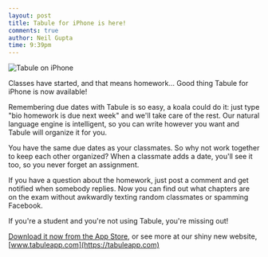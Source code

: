 ```yaml
---
layout: post
title: Tabule for iPhone is here!
comments: true
author: Neil Gupta
time: 9:39pm
---
```


![Tabule on iPhone](https://tabuleapp.com/images/login/stats.jpg)

Classes have started, and that means homework... Good thing Tabule for iPhone is now available!

Remembering due dates with Tabule is so easy, a koala could do it: just type "bio homework is due next week" and we'll take care of the rest. Our natural language engine is intelligent, so you can write however you want and Tabule will organize it for you.

You have the same due dates as your classmates. So why not work together to keep each other organized? When a classmate adds a date, you'll see it too, so you never forget an assignment.

If you have a question about the homework, just post a comment and get notified when somebody replies. Now you can find out what chapters are on the exam without awkwardly texting random classmates or spamming Facebook.

If you're a student and you're not using Tabule, you're missing out!

[Download it now from the App Store](https://itunes.apple.com/us/app/tabule/id590235792?mt=8&uo=4), or see more at our shiny new website, [www.tabuleapp.com](https://tabuleapp.com)